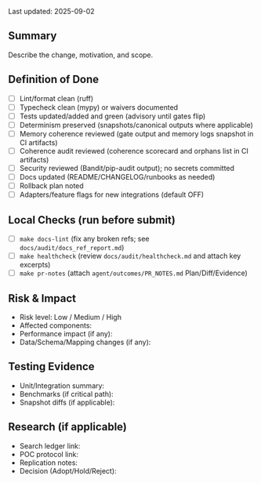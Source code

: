 Last updated: 2025-09-02
## Summary

Describe the change, motivation, and scope.

## Definition of Done

- [ ] Lint/format clean (ruff)
- [ ] Typecheck clean (mypy) or waivers documented
- [ ] Tests updated/added and green (advisory until gates flip)
- [ ] Determinism preserved (snapshots/canonical outputs where applicable)
- [ ] Memory coherence reviewed (gate output and memory logs snapshot in CI artifacts)
- [ ] Coherence audit reviewed (coherence scorecard and orphans list in CI artifacts)
- [ ] Security reviewed (Bandit/pip-audit output); no secrets committed
- [ ] Docs updated (README/CHANGELOG/runbooks as needed)
- [ ] Rollback plan noted
- [ ] Adapters/feature flags for new integrations (default OFF)

## Local Checks (run before submit)

- [ ] `make docs-lint` (fix any broken refs; see `docs/audit/docs_ref_report.md`)
- [ ] `make healthcheck` (review `docs/audit/healthcheck.md` and attach key excerpts)
- [ ] `make pr-notes` (attach `agent/outcomes/PR_NOTES.md` Plan/Diff/Evidence)

## Risk & Impact

- Risk level: Low / Medium / High
- Affected components: 
- Performance impact (if any): 
- Data/Schema/Mapping changes (if any): 

## Testing Evidence

- Unit/Integration summary: 
- Benchmarks (if critical path): 
- Snapshot diffs (if applicable): 

## Research (if applicable)

- Search ledger link: 
- POC protocol link: 
- Replication notes: 
- Decision (Adopt/Hold/Reject): 
